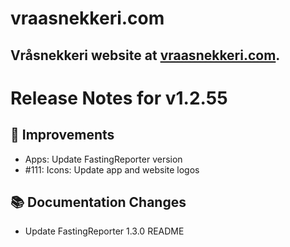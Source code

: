 # vraasnekkeri.com
## Vråsnekkeri website at [vraasnekkeri.com](https://www.vraasnekkeri.com).

# Release Notes for v1.2.55
## 🔨 Improvements
- Apps: Update FastingReporter version
- #111: Icons: Update app and website logos

## 📚 Documentation Changes
- Update FastingReporter 1.3.0 README
